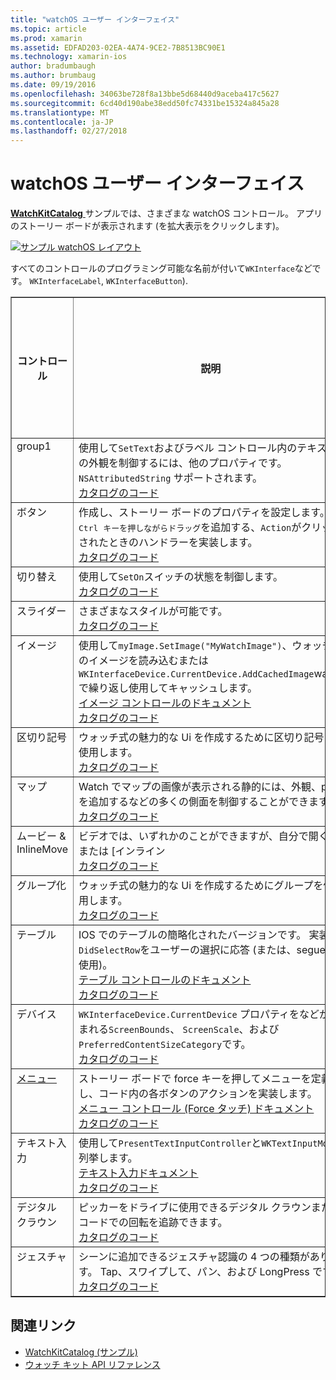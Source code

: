 ```yaml
---
title: "watchOS ユーザー インターフェイス"
ms.topic: article
ms.prod: xamarin
ms.assetid: EDFAD203-02EA-4A74-9CE2-7B8513BC90E1
ms.technology: xamarin-ios
author: bradumbaugh
ms.author: brumbaug
ms.date: 09/19/2016
ms.openlocfilehash: 34063be728f8a13bbe5d68440d9aceba417c5627
ms.sourcegitcommit: 6cd40d190abe38edd50fc74331be15324a845a28
ms.translationtype: MT
ms.contentlocale: ja-JP
ms.lasthandoff: 02/27/2018
---
```

# <a name="watchos-user-interface"></a>watchOS ユーザー インターフェイス

[ **WatchKitCatalog** ](https://github.com/xamarin/monotouch-samples/tree/master/watchOS/WatchKitCatalog)サンプルでは、さまざまな watchOS コントロール。 アプリのストーリー ボードが表示されます (を拡大表示をクリックします)。

[ ![](images/storyboard-sml.png "サンプル watchOS レイアウト")](images/storyboard.png)

すべてのコントロールのプログラミング可能な名前が付いて`WKInterface`などです。 `WKInterfaceLabel`, `WKInterfaceButton`).


<table align="center" border="1" cellpadding="1" cellspacing="1">
  <thead>
      <th>
        <strong>コントロール</strong>
      </th>
      <th>
        <strong>説明</strong>
      </th>
      <th>
        <strong>スクリーン ショット</strong>
      </th>
    </thead>
    <tbody>
    <tr>
      <td valign="top">
group1 </td>
      <td valign="top">
使用して<code>SetText</code>およびラベル コントロール内のテキストの外観を制御するには、他のプロパティです。 <code>NSAttributedString</code> サポートされます。
        <br />
        <a href="https://github.com/xamarin/ios-samples/blob/master/watchOS/WatchKitCatalog/WatchKit3Extension/LabelDetailController.cs">カタログのコード</a>
      </td>
      <td>
        <img src="Images/label.png" class="tableimg">
      </td>
    </tr>
    <tr>
      <td valign="top">
ボタン </td>
      <td valign="top">
作成し、ストーリー ボードのプロパティを設定します。 <kbd>Ctrl キーを押しながらドラッグ</kbd>を追加する、<code>Action</code>がクリックされたときのハンドラーを実装します。
        <br />
        <a href="https://github.com/xamarin/ios-samples/blob/master/watchOS/WatchKitCatalog/WatchKit3Extension/ButtonDetailController.cs">カタログのコード</a>
      </td>
      <td>
        <img src="Images/button.png" class="tableimg">
      </td>
    </tr>
    <tr>
      <td valign="top">
切り替え </td>
      <td valign="top">
使用して<code>SetOn</code>スイッチの状態を制御します。
        <br />
        <a href="https://github.com/xamarin/ios-samples/blob/master/watchOS/WatchKitCatalog/WatchKit3Extension/SwitchDetailController.cs">カタログのコード</a>
      </td>
      <td>
        <img src="Images/switch.png" class="tableimg">
      </td>
    </tr>
    <tr>
      <td valign="top">
スライダー </td>
      <td valign="top">
さまざまなスタイルが可能です。
        <br />
        <a href="https://github.com/xamarin/ios-samples/blob/master/watchOS/WatchKitCatalog/WatchKit3Extension/SliderDetailController.cs">カタログのコード</a>
      </td>
      <td>
        <img src="Images/slider.png" class="tableimg">
      </td>
    </tr>
    <tr>
      <td valign="top">
イメージ </td>
      <td valign="top">
使用して<code>myImage.SetImage("MyWatchImage")</code>、ウォッチ上のイメージを読み込むまたは<code>WKInterfaceDevice.CurrentDevice.AddCachedImage</code>watch で繰り返し使用してキャッシュします。
        <br />
        <a href="~/ios/watchos/user-interface/image.md">イメージ コントロールのドキュメント</a>
        <br />
        <a href="https://github.com/xamarin/ios-samples/blob/master/watchOS/WatchKitCatalog/WatchKit3Extension/ImageDetailController.cs">カタログのコード</a>
      </td>
      <td>
        <img src="Images/image.png" class="tableimg">
      </td>
    </tr>
    <tr>
      <td valign="top">
区切り記号 </td>
      <td valign="top">
ウォッチ式の魅力的な Ui を作成するために区切り記号を使用します。
        <br />
        <a href="https://github.com/xamarin/ios-samples/blob/master/watchOS/WatchKitCatalog/WatchKit3Extension/SeparatorDetailController.cs">カタログのコード</a>
      </td>
      <td>
        <img src="Images/separator.png" class="tableimg">
      </td>
    </tr>
    <tr>
      <td valign="top">
マップ </td>
      <td valign="top">
Watch でマップの画像が表示される静的には、外観、pin を追加するなどの多くの側面を制御することができます。
        <br />
        <a href="https://github.com/xamarin/ios-samples/blob/master/watchOS/WatchKitCatalog/WatchKit3Extension/MapDetailController.cs">カタログのコード</a>
      </td>
      <td>
        <img src="Images/map.png" class="tableimg">
      </td>
    </tr>
    <tr>
      <td valign="top">
ムービー & InlineMove </td>
      <td valign="top">
ビデオでは、いずれかのことができますが、自分で開く] または [インライン <br />
        <a href="https://github.com/xamarin/ios-samples/blob/master/watchOS/WatchKitCatalog/WatchKit3Extension/MovieDetailController.cs">カタログのコード</a>
      </td>
      <td>
        <img src="Images/movie.png" class="tableimg">
      </td>
    </tr>
    <tr>
      <td valign="top">
グループ化 </td>
      <td valign="top">
ウォッチ式の魅力的な Ui を作成するためにグループを使用します。
        <br />
        <a href="https://github.com/xamarin/ios-samples/blob/master/watchOS/WatchKitCatalog/WatchKit3Extension/GroupDetailController.cs">カタログのコード</a>
      </td>
      <td>
        <img src="Images/group.png" class="tableimg">
      </td>
    </tr>
    <tr>
      <td valign="top">
テーブル </td>
      <td valign="top">
IOS でのテーブルの簡略化されたバージョンです。
実装<code>DidSelectRow</code>をユーザーの選択に応答 (または、segue を使用)。
        <br />
        <a href="~/ios/watchos/user-interface/table.md">テーブル コントロールのドキュメント</a>
        <br />
        <a href="https://github.com/xamarin/ios-samples/blob/master/watchOS/WatchKitCatalog/WatchKit3Extension/TableDetailController.cs">カタログのコード</a>
      </td>
      <td>
        <img src="Images/table.png" class="tableimg">
      </td>
    </tr>
    <tr>
      <td valign="top">
デバイス </td>
      <td valign="top">
        <code>WKInterfaceDevice.CurrentDevice</code> プロパティをなどが含まれる<code>ScreenBounds</code>、 <code>ScreenScale</code>、および<code>PreferredContentSizeCategory</code>です。
        <br />
        <a href="https://github.com/xamarin/ios-samples/blob/master/watchOS/WatchKitCatalog/WatchKit3Extension/DeviceDetailController.cs">カタログのコード</a>
      </td>
      <td>
        <img src="Images/device.png" class="tableimg">
      </td>
    </tr>
    <tr>
      <td valign="top">
        <a href="~/ios/watchos/user-interface/menu.md">メニュー</a>
      </td>
      <td valign="top">
ストーリー ボードで force キーを押してメニューを定義し、コード内の各ボタンのアクションを実装します。
        <br />
        <a href="~/ios/watchos/user-interface/menu.md">メニュー コントロール (Force タッチ) ドキュメント</a>
        <br />
        <a href="https://github.com/xamarin/ios-samples/blob/master/watchOS/WatchKitCatalog/WatchKit3Extension/ControllerDetailController.cs">カタログのコード</a>
      </td>
      <td>
        <img src="Images/controller.png" class="tableimg">
      </td>
    </tr>
    <tr>
      <td valign="top">
テキスト入力 </td>
      <td valign="top">
使用して<code>PresentTextInputController</code>と<code>WKTextInputMode</code>列挙します。
        <br />
        <a href="~/ios/watchos/user-interface/text-input.md">テキスト入力ドキュメント</a>
        <br />
        <a href="https://github.com/xamarin/ios-samples/blob/master/watchOS/WatchKitCatalog/WatchKit3Extension/TextInputDetailController.cs">カタログのコード</a>
      </td>
      <td>
        <img src="Images/textinput.png" class="tableimg">
      </td>
    </tr>
    <tr>
      <td valign="top">
デジタル クラウン </td>
      <td valign="top">
ピッカーをドライブに使用できるデジタル クラウンまたはコードでの回転を追跡できます。
        <br />
        <a href="https://github.com/xamarin/ios-samples/blob/master/watchOS/WatchKitCatalog/WatchKit3Extension/CrownDetailController.cs">カタログのコード</a>
      </td>
      <td>
        <img src="Images/digital-crown.png" class="tableimg">
      </td>
    </tr>
    <tr>
      <td valign="top">
ジェスチャ </td>
      <td valign="top">
シーンに追加できるジェスチャ認識の 4 つの種類があります。 Tap、スワイプして、パン、および LongPress です。
        <br />
        <a href="https://github.com/xamarin/ios-samples/blob/master/watchOS/WatchKitCatalog/WatchKit3Extension/GestureDetailController.cs">カタログのコード</a>
      </td>
      <td>
        <img src="Images/gestures.png" class="tableimg">
      </td>
    </tr>
    </tbody>
</table>



## <a name="related-links"></a>関連リンク

- [WatchKitCatalog (サンプル)](https://developer.xamarin.com/samples/monotouch/watchOS/WatchKitCatalog/)
- [ウォッチ キット API リファレンス](https://developer.xamarin.com/api/namespace/WatchKit/)
